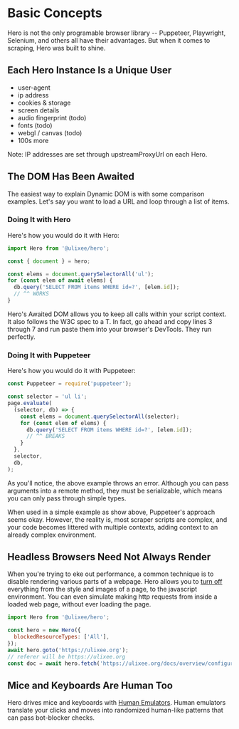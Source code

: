 # Basic Concepts

Hero is not the only programable browser library -- Puppeteer, Playwright, Selenium, and others all have their advantages. But when it comes to scraping, Hero was built to shine.

## Each Hero Instance Is a Unique User

- user-agent
- ip address
- cookies & storage
- screen details
- audio fingerprint (todo)
- fonts (todo)
- webgl / canvas  (todo)
- 100s more

Note: IP addresses are set through upstreamProxyUrl on each Hero.

## The DOM Has Been Awaited

The easiest way to explain Dynamic DOM is with some comparison examples. Let's say you want to load a URL and loop through a list of items.

### Doing It with Hero

Here's how you would do it with Hero:

```js
import Hero from '@ulixee/hero';

const { document } = hero;

const elems = document.querySelectorAll('ul');
for (const elem of await elems) {
  db.query('SELECT FROM items WHERE id=?', [elem.id]);
  // ^^ WORKS
}
```

Hero's Awaited DOM allows you to keep all calls within your script context. It also follows the W3C spec to a T. In fact, go ahead and copy lines 3 through 7 and run paste them into your browser's DevTools. They run perfectly.

### Doing It with Puppeteer

Here's how you would do it with Puppeteer:

```js
const Puppeteer = require('puppeteer');

const selector = 'ul li';
page.evaluate(
  (selector, db) => {
    const elems = document.querySelectorAll(selector);
    for (const elem of elems) {
      db.query('SELECT FROM items WHERE id=?', [elem.id]);
      // ^^ BREAKS
    }
  },
  selector,
  db,
);
```

As you'll notice, the above example throws an error. Although you can pass arguments into a remote method, they must be serializable, which means you can only pass through simple types.

When used in a simple example as show above, Puppeteer's approach seems okay. However, the reality is, most scraper scripts are complex, and your code becomes littered with multiple contexts, adding context to an already complex environment.

## Headless Browsers Need Not Always Render

When you're trying to eke out performance, a common technique is to disable rendering various parts of a webpage. Hero allows you to [turn off](/docs/overview/configuration#blocked-resources) everything from the style and images of a page, to the javascript environment. You can even simulate making http requests from inside a loaded web page, without ever loading the page.

```js
import Hero from '@ulixee/hero';

const hero = new Hero({
  blockedResourceTypes: ['All'],
});
await hero.goto('https://ulixee.org');
// referer will be https://ulixee.org
const doc = await hero.fetch('https://ulixee.org/docs/overview/configuration');
```

## Mice and Keyboards Are Human Too

Hero drives mice and keyboards with [Human Emulators](/docs/hero/plugins/human-emulators). Human emulators translate your clicks and moves into randomized human-like patterns that can pass bot-blocker checks.
